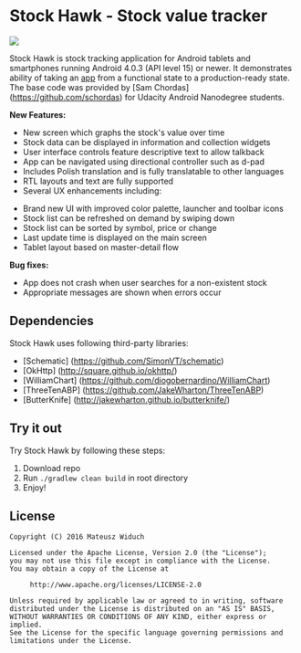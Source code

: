 # Stock Hawk - Stock value tracker

<img src="https://cloud.githubusercontent.com/assets/15446842/14938268/e4fbc2c8-0f15-11e6-8fe3-b0e28690a957.png"/>

Stock Hawk is stock tracking application for Android tablets and smartphones running Android 4.0.3 (API level 15) or newer. It demonstrates ability of taking an [app](http://www.mjolnir.io/#/stockhawk/) from a functional state to a production-ready state. The base code was provided by [Sam Chordas] (https://github.com/schordas) for Udacity Android Nanodegree students.

**New Features:**
* New screen which graphs the stock's value over time
* Stock data can be displayed in information and collection widgets
* User interface controls feature descriptive text to allow talkback
* App can be navigated using directional controller such as d-pad
* Includes Polish translation and is fully translatable to other languages
* RTL layouts and text are fully supported
* Several UX enhancements including:
 - Brand new UI with improved color palette, launcher and toolbar icons
 - Stock list can be refreshed on demand by swiping down
 - Stock list can be sorted by symbol, price or change
 - Last update time is displayed on the main screen
 - Tablet layout based on master-detail flow
 
**Bug fixes:**
* App does not crash when user searches for a non-existent stock
* Appropriate messages are shown when errors occur
 


## Dependencies
Stock Hawk uses following third-party libraries:
- [Schematic] (https://github.com/SimonVT/schematic)
- [OkHttp] (http://square.github.io/okhttp/)
- [WilliamChart] (https://github.com/diogobernardino/WilliamChart)
- [ThreeTenABP] (https://github.com/JakeWharton/ThreeTenABP)
- [ButterKnife] (http://jakewharton.github.io/butterknife/)

## Try it out
Try Stock Hawk by following these steps:

1. Download repo
2. Run `./gradlew clean build` in root directory
3. Enjoy!

## License
```
Copyright (C) 2016 Mateusz Widuch

Licensed under the Apache License, Version 2.0 (the "License");
you may not use this file except in compliance with the License.
You may obtain a copy of the License at

     http://www.apache.org/licenses/LICENSE-2.0

Unless required by applicable law or agreed to in writing, software
distributed under the License is distributed on an "AS IS" BASIS,
WITHOUT WARRANTIES OR CONDITIONS OF ANY KIND, either express or implied.
See the License for the specific language governing permissions and
limitations under the License.
```

